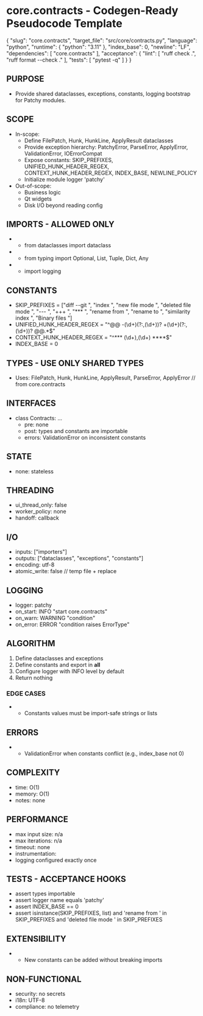 # core.contracts - Codegen-Ready Pseudocode Template
<!--
Purpose: A generic, reusable pseudocode spec that is strict enough for LLM codegen and CI enforcement.
Usage: Copy this file, replace bracketed placeholders, and keep comments that help future readers or tools.
Style: Deterministic, implementation-neutral, minimal ambiguity. Prefer lists and JSON blocks over prose.
-->

<META json>
{
  "slug": "core.contracts",
  "target_file": "src/core/contracts.py",
  "language": "python",
  "runtime": {
    "python": "3.11"
  },
  "index_base": 0,
  "newline": "LF",
  "dependencies": [
    "core.contracts"
  ],
  "acceptance": {
    "lint": [
      "ruff check .",
      "ruff format --check ."
    ],
    "tests": [
      "pytest -q"
    ]
  }
}
</META>

## PURPOSE
- Provide shared dataclasses, exceptions, constants, logging bootstrap for Patchy modules.

## SCOPE
- In-scope:
  - Define FilePatch, Hunk, HunkLine, ApplyResult dataclasses
  - Provide exception hierarchy: PatchyError, ParseError, ApplyError, ValidationError, IOErrorCompat
  - Expose constants: SKIP_PREFIXES, UNIFIED_HUNK_HEADER_REGEX, CONTEXT_HUNK_HEADER_REGEX, INDEX_BASE, NEWLINE_POLICY
  - Initialize module logger 'patchy'
- Out-of-scope:
  - Business logic
  - Qt widgets
  - Disk I/O beyond reading config

## IMPORTS - ALLOWED ONLY
<!-- Keep this list tight to avoid unreviewed dependencies creeping in. -->
- - from dataclasses import dataclass
- - from typing import Optional, List, Tuple, Dict, Any
- - import logging

## CONSTANTS
- SKIP_PREFIXES = ["diff --git ", "index ", "new file mode ", "deleted file mode ", "--- ", "+++ ", "*** ", "rename from ", "rename to ", "similarity index ", "Binary files "]
- UNIFIED_HUNK_HEADER_REGEX = "^@@ -(\d+)(?:,(\d+))? \+(\d+)(?:,(\d+))? @@.*$"
- CONTEXT_HUNK_HEADER_REGEX = "^\*\*\* (\d+),(\d+) \*\*\*\*$"
- INDEX_BASE = 0

## TYPES - USE ONLY SHARED TYPES
<!-- Reference canonical shared types. Do not redefine here. -->
- Uses: FilePatch, Hunk, HunkLine, ApplyResult, ParseError, ApplyError  // from core.contracts

## INTERFACES
- class Contracts: ...
  - pre: none
  - post: types and constants are importable
  - errors: ValidationError on inconsistent constants


## STATE
- none: stateless

## THREADING
- ui_thread_only: false
- worker_policy: none
- handoff: callback

## I/O
- inputs: ["importers"]
- outputs: ["dataclasses", "exceptions", "constants"]
- encoding: utf-8
- atomic_write: false  // temp file + replace

## LOGGING
- logger: patchy
- on_start: INFO "start core.contracts"
- on_warn: WARNING "condition"
- on_error: ERROR "condition raises ErrorType"

## ALGORITHM
1) Define dataclasses and exceptions
2) Define constants and export in __all__
3) Configure logger with INFO level by default
4) Return nothing

### EDGE CASES
- - Constants values must be import-safe strings or lists

## ERRORS
- - ValidationError when constants conflict (e.g., index_base not 0)

## COMPLEXITY
- time: O(1)
- memory: O(1)
- notes: none

## PERFORMANCE
- max input size: n/a
- max iterations: n/a
- timeout: none
- instrumentation:
- logging configured exactly once

## TESTS - ACCEPTANCE HOOKS
- assert types importable
- assert logger name equals 'patchy'
- assert INDEX_BASE == 0
- assert isinstance(SKIP_PREFIXES, list) and 'rename from ' in SKIP_PREFIXES and 'deleted file mode ' in SKIP_PREFIXES

## EXTENSIBILITY
- - New constants can be added without breaking imports

## NON-FUNCTIONAL
- security: no secrets
- i18n: UTF-8
- compliance: no telemetry